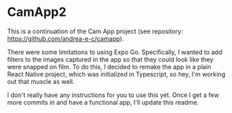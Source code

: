 # CamApp2

This is a continuation of the Cam App project (see repository: https://github.com/andrea-e-c/camapp).

There were some limitations to using Expo Go. Specifically, I wanted to add filters to the images captured in the app so that they could look like they were snapped on film. To do this, I decided to remake the app in a plain React Native project, which was initialized in Typescript, so hey, I'm working out that muscle as well.

I don't really have any instructions for you to use this yet. Once I get a few more commits in and have a functional app, I'll update this readme.
